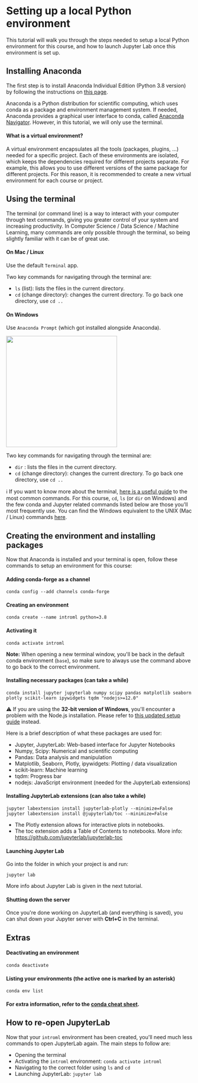 # Setting up a local Python environment


This tutorial will walk you through the steps needed to setup a local Python environment for this course, and how to launch Jupyter Lab once this environment is set up.

## Installing Anaconda

The first step is to install Anaconda Individual Edition (Python 3.8 version) by following the instructions on [this page](https://www.anaconda.com/products/individual).

Anaconda is a Python distribution for scientific computing, which uses conda as a package and environment management system. If needed, Anaconda provides a graphical user interface to conda, called [Anaconda Navigator](https://docs.anaconda.com/anaconda/navigator/getting-started/). However, in this tutorial, we will only use the terminal.



#### What is a virtual environment?


A virtual environment encapsulates all the tools (packages, plugins, ...) needed for a specific project. Each of these environments are isolated, which keeps the dependencies required for different projects separate. For example, this allows you to use different versions of the same package for different projects. For this reason, it is recommended to create a new virtual environment for each course or project.

## Using the terminal

The terminal (or command line) is a way to interact with your computer through text commands, giving you greater control of your system and increasing productivity. In Computer Science / Data Science / Machine Learning, many commands are only possible through the terminal, so being slightly familiar with it can be of great use.

####  On Mac / Linux

Use the default `Terminal` app.

Two key commands for navigating through the terminal are:
- `ls` (list): lists the files in the current directory.
- `cd` (change directory): changes the current directory. To go back one directory, use `cd ..`


#### On Windows

Use `Anaconda Prompt` (which got installed alongside Anaconda).

<img src="images/anaconda_prompt.png" width=300>

Two key commands for navigating through the terminal are:
- `dir` : lists the files in the current directory.
- `cd` (change directory): changes the current directory. To go back one directory, use `cd ..`





:information_source: If you want to know more about the terminal, [here is a useful guide](https://www.educative.io/blog/bash-shell-command-cheat-sheet) to the most common commands. For this course, `cd`, `ls` (or `dir` on Windows) and the few conda and Jupyter related commands listed below are those you'll most frequently use. You can find the Windows equivalent to the UNIX (Mac / Linux) commands [here](https://ftp.kh.edu.tw/Linux/Redhat/en_6.2/doc/gsg/ch-doslinux.htm).

## Creating the environment and installing packages

Now that Anaconda is installed and your terminal is open, follow these commands to setup an environment for this course:

#### Adding conda-forge as a channel
```
conda config --add channels conda-forge
```

#### Creating an environment

```
conda create --name introml python=3.8
```

#### Activating it
```
conda activate introml
```

**Note:** When opening a new terminal window, you'll be back in the default conda environment (`base`), so make sure to always use the command above to go back to the correct environment.

#### Installing necessary packages (can take a while)

```
conda install jupyter jupyterlab numpy scipy pandas matplotlib seaborn plotly scikit-learn ipywidgets tqdm "nodejs>=12.0"
```

:warning: If you are using the **32-bit version of Windows**, you'll encounter a problem with the Node.js installation. Please refer to [this updated setup guide](https://gist.github.com/dmizr/3fe4a30bfe0dddedfd2a94932ff9c00a) instead. 

Here is a brief description of what these packages are used for:
- Jupyter, JupyterLab: Web-based interface for Jupyter Notebooks
- Numpy, Scipy: Numerical and scientific computing
- Pandas: Data analysis and manipulation
- Matplotlib, Seaborn, Plotly, ipywidgets: Plotting / data visualization
- scikit-learn: Machine learning
- tqdm: Progress bar
- nodejs: JavaScript environment (needed for the JupyterLab extensions)

#### Installing JupyterLab extensions (can also take a while)
```
jupyter labextension install jupyterlab-plotly --minimize=False
jupyter labextension install @jupyterlab/toc --minimize=False
```

- The Plotly extension allows for interactive plots in notebooks.
- The toc extension adds a Table of Contents to notebooks. More info: https://github.com/jupyterlab/jupyterlab-toc

#### Launching Jupyter Lab

Go into the folder in which your project is and run:
```
jupyter lab
```

More info about Jupyter Lab is given in the next tutorial.


#### Shutting down the server

Once you're done working on JupyterLab (and everything is saved), you can shut down your Jupyter server with **Ctrl+C** in the terminal.

## Extras

#### Deactivating an environment
```
conda deactivate
```

#### Listing your environments (the active one is marked by an asterisk)
```
conda env list
```

#### For extra information, refer to the [conda cheat sheet](https://docs.conda.io/projects/conda/en/latest/user-guide/cheatsheet.html).

## How to re-open JupyterLab

Now that your `introml` environment has been created, you'll need much less commands to open JupyterLab again. The main steps to follow are:
- Opening the terminal
- Activating the `introml` environment: `conda activate introml`
- Navigating to the correct folder using `ls` and `cd`
- Launching JupyterLab: `jupyter lab`
